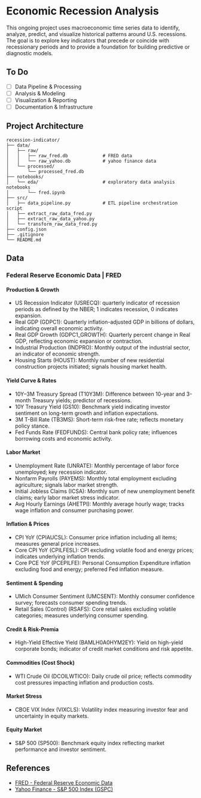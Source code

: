 # Economic Recession Analysis

This ongoing project uses macroeconomic time series data to identify, analyze, predict, and visualize historical patterns around U.S. recessions. The goal is to explore key indicators that precede or coincide with recessionary periods and to provide a foundation for building predictive or diagnostic models.

## To Do

- [ ] Data Pipeline & Processing
- [ ] Analysis & Modeling
- [ ] Visualization & Reporting
- [ ] Documentation & Infrastructure

## Project Architecture

```
recession-indicator/
├── data/          	        	
│   ├── raw/                    	
│   │   ├── raw_fred.db         	# FRED data
│   │   └── raw_yahoo.db        	# yahoo finance data
│   └── processed/              	
│       └── processed_fred.db
├── notebooks/
│   └── eda/                    	# exploratory data analysis notebooks
│       └── fred.ipynb
├── src/                        	
│   ├── data_pipeline.py        	# ETL pipeline orchestration script
│   ├── extract_raw_data_fred.py
│   ├── extract_raw_data_yahoo.py
│   └── transform_raw_data_fred.py
├── config.json                 	
├── .gitignore
└── README.md
```

## Data

### Federal Reserve Economic Data | FRED

#### Production & Growth
- US Recession Indicator (USRECQ): quarterly indicator of recession periods as defined by the NBER; 1 indicates recession, 0 indicates expansion.
- Real GDP (GDPC1): Quarterly inflation-adjusted GDP in billions of dollars, indicating overall economic activity.
- Real GDP Growth (GDPC1_GROWTH): Quarterly percent change in Real GDP, reflecting economic expansion or contraction.
- Industrial Production (INDPRO): Monthly output of the industrial sector, an indicator of economic strength.
- Housing Starts (HOUST): Monthly number of new residential construction projects initiated; signals housing market health.

#### Yield Curve & Rates
- 10Y–3M Treasury Spread (T10Y3M): Difference between 10-year and 3-month Treasury yields; predictor of recessions.
- 10Y Treasury Yield (GS10): Benchmark yield indicating investor sentiment on long-term growth and inflation expectations.
- 3M T-Bill Rate (TB3MS): Short-term risk-free rate; reflects monetary policy stance.
- Fed Funds Rate (FEDFUNDS): Central bank policy rate; influences borrowing costs and economic activity.

#### Labor Market
- Unemployment Rate (UNRATE): Monthly percentage of labor force unemployed; key recession indicator.
- Nonfarm Payrolls (PAYEMS): Monthly total employment excluding agriculture; signals labor market strength.
- Initial Jobless Claims (ICSA): Monthly sum of new unemployment benefit claims; early labor market stress indicator.
- Avg Hourly Earnings (AHETPI): Monthly average hourly wage; tracks wage inflation and consumer purchasing power.

#### Inflation & Prices
- CPI YoY (CPIAUCSL): Consumer price inflation including all items; measures general price increases.
- Core CPI YoY (CPILFESL): CPI excluding volatile food and energy prices; indicates underlying inflation trends.
- Core PCE YoY (PCEPILFE): Personal Consumption Expenditure inflation excluding food and energy; preferred Fed inflation measure.

#### Sentiment & Spending
- UMich Consumer Sentiment (UMCSENT): Monthly consumer confidence survey; forecasts consumer spending trends.
- Retail Sales (Control) (RSAFS): Core retail sales excluding volatile categories; measures underlying consumer spending.

#### Credit & Risk-Premia
- High-Yield Effective Yield (BAMLH0A0HYM2EY): Yield on high-yield corporate bonds; indicator of credit market conditions and risk appetite.

#### Commodities (Cost Shock)
- WTI Crude Oil (DCOILWTICO): Daily crude oil price; reflects commodity cost pressures impacting inflation and production costs.

#### Market Stress
- CBOE VIX Index (VIXCLS): Volatility index measuring investor fear and uncertainty in equity markets.

#### Equity Market
- S&P 500 (SP500): Benchmark equity index reflecting market performance and investor sentiment.

## References

- [FRED - Federal Reserve Economic Data](https://fred.stlouisfed.org/)
- [Yahoo Finance - S&P 500 Index (GSPC)](https://finance.yahoo.com/quote/%5EGSPC)

